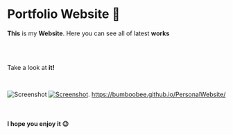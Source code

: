 # **Portfolio Website** 📱


**This** is my **Website**. Here you can see all of latest **works** 

<br />
<br />

Take a look at **it!** 

<br/>

![Screenshot](screenshot.png)
[![Screenshot](screenshot.png)](https://bumboobee.github.io/PersonalWebsite/).
https://bumboobee.github.io/PersonalWebsite/

<br />

#### **I hope you enjoy it 😉**


